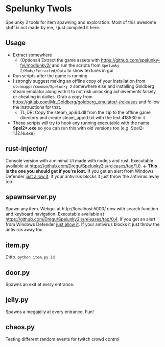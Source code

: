 # Spelunky Twols
Spelunky 2 tools for item spawning and exploration. Most of this awesome stuff is not made by me, I just compiled it here.

## Usage
  - Extract somewhere
    - (Optional) Extract the game assets with https://github.com/spelunky-fyi/modlunky2/ and run the scripts from `Spelunky 2/Mods/Extracted/Data` to show textures in gui
  - Run scripts after the game is running
  - I strongly suggest making an offline copy of your installation from `steamapps/common/Spelunky 2` somewhere else and installing Goldberg steam emulator along with it to not risk unlocking achievements falsely or cheating in dailies. Grab a copy from https://gitlab.com/Mr_Goldberg/goldberg_emulator/-/releases and follow the instructions for that.
    - TL;DR: Copy the steam_api64.dll from the zip to the offline game directory and create steam_appid.txt with the text 418530 in it
  - These scripts will try to hook any running executable with the name **Spel2\*.exe** so you can run this with old versions too (e.g. Spel2-1.12.1e.exe)

## rust-injector/
Console version with a minimal UI made with nodejs and rust. Executable available at https://github.com/Dregu/Spelunky2ls/releases/tag/1.0. **<- This is the one you should get if you're lost.** If you get an alert from Windows Defender [just allow it](https://imgur.com/a/jzv8og5). If your antivirus blocks it just throw the antivirus away too.

## spawnserver.py
Spawn any item. Webgui at http://localhost:5000/ now with search function and keyboard navigation. Executable available at https://github.com/Dregu/Spelunky2ls/releases/tag/0.4. If you get an alert from Windows Defender [just allow it](https://imgur.com/a/jzv8og5). If your antivirus blocks it just throw the antivirus away too.

## item.py
Ditto. `python item.py id`

## door.py
Spawns an exit at every entrance.

## jelly.py
Spawns a megajelly at every entrance. Fun!

## chaos.py
Testing different random events for twitch crowd control
